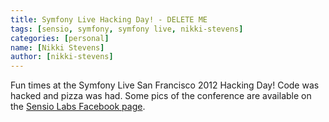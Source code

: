 ```yaml
---
title: Symfony Live Hacking Day! - DELETE ME
tags: [sensio, symfony, symfony live, nikki-stevens]
categories: [personal]    
name: [Nikki Stevens]
author: [nikki-stevens]
---
```

Fun times at the Symfony Live San Francisco 2012 Hacking Day! Code
was hacked and pizza was had. Some pics of the conference are
available on the [Sensio Labs Facebook page][1].

[1]: https://www.facebook.com/media/set/?set=a.450514941665306.112810.129739647076172
